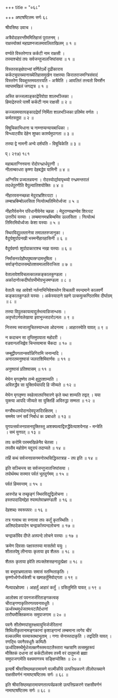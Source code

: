 +++
title = "०६८"

+++
अष्टषष्टितमः सर्गः ६८   
  
श्रीवसिष्ठ उवाच ।  
  
अत्रैवोदाहरन्तीममितिहासं पुरातनम् ।  
राक्षस्योक्तं महाप्रश्नजालमावलिताखिलम् ॥ १ ॥  
  
वर्ण्यते विस्तरेणात्र कर्कटी नाम राक्षसी ।  
तस्याश्चोग्रं तपः सर्वजन्तुजालजिघांसया ॥ १ ॥  
  
विस्तरसङ्क्षेपाभ्यां वर्णितेऽर्थे दृढीकाराय   
कर्कट्युपाख्यानाख्येतिहासमुखेन राक्षस्याः किरातराजमन्त्रिसंवादं   
विस्तरेण विवक्षुस्तमवतारयति - अत्रैवेति । आवलितं तत्त्वतो विमर्शेन   
व्याप्तमखिलं जगद्यत्र ॥ १ ॥  
  
अस्ति कज्जलपङ्काद्रेरिवोग्रा शालभञ्जिका ।  
हिमाद्रेरुत्तरे पार्श्वे कर्कटी नाम राक्षसी ॥ २ ॥  
  
कज्जलमयात्पङ्कादद्रेर्वां निर्मिता शालभञ्जिका प्रतिमेव वर्णतः ।   
कर्मतस्तूग्रा ॥ २ ॥  
  
विषूचिकाभिधाना च नाम्नाप्यन्यायबाधिका ।  
विन्ध्याटवीव देहेन शुष्का कार्श्यमुपागता ॥ ३ ॥  
  
तस्या द्वे नामनी अन्ये दर्शयति - विषूचिकेति ॥ ३ ॥  
  
प्। २९७) १८१  
  
महाबलाग्निनयना रोदोरन्ध्रार्धपूरणी ।  
नीलाम्बरधरा कृष्णा देहबद्धेव यामिनी ॥ ४ ॥  
  
अग्निरिव प्रज्वलन्नयना । रोदस्योर्द्यावापृथ्व्यो रन्ध्रमन्तरालं   
तदर्धपूरणीति वैपुल्यातिशयोक्तिः ॥ ४ ॥  
  
नीहारवसनच्छन्ना मेदुराभ्रशिरःपटा ।  
लम्बाभ्रबिम्बोल्लसिता नित्योत्थतिमिरोर्ध्वजा ॥ ५ ॥  
  
नीहारैर्वसनेन परिधानीयेनेव च्छन्ना । मेदुराण्यभ्राण्येव शिरःपट   
उत्तरीयं यस्याः । लम्बमानमभ्रबिम्बमिव उल्लसिता । नित्योत्थं   
तिमिरमिवोर्ध्वजाः केशा यस्याः ॥ ५ ॥  
  
स्थिरविद्युल्लतानेत्रा तमालतरुजानुका ।  
वैदूर्यशूर्पाग्रनखी भस्मनीहारहासिनी ॥ ६ ॥  
  
वैदूर्यवर्णाः शूर्पाग्राकाराश्च नखा यस्याः ॥ ६ ॥  
  
निर्मांसनरदेहौघपुष्पस्रग्दामभूषिता ।  
सर्वाङ्गोदात्तसम्प्रोतशवमालाविराजिता ॥ ७ ॥  
  
वेतालावेशविचलत्कालकङ्कालकुण्डला ।  
अर्कादानोत्कदीर्घाग्रभीमोग्रभुजमण्डला ॥ ८ ॥  
  
वेतालैः सह आवेशो नर्तनाभिनिवेशस्तेन विचलती स्पन्दमाने कालवर्णे   
कङ्कालकुण्डले यस्याः । अर्कस्यादाने ग्रहणे उत्कमुत्कण्ठितमिव दीर्घाग्रम्   
॥ ८ ॥  
  
तस्या विपुलकायत्वाद्दुर्लभत्वान्निजान्धसः ।  
अतृप्तोऽर्णवलेखाया इवाभूज्जाठरोऽनलः ॥ ९ ॥  
  
निजस्य स्वजात्युचितस्यान्धस ओदनस्य । आहारस्येति यावत् ॥ ९ ॥  
  
न कदाचन सा तृप्तिमुपयाता महोदरी ।  
वडवानलजिह्वेव चिन्तयामास चैकदा ॥ १० ॥  
  
जम्बूद्वीपगतान्सर्वान्निगिरामि जनान्यदि ।  
अनारतमनुश्वासं जलराशिमिवार्णवः ॥ ११ ॥  
  
अनुश्वासं प्रतिश्वासम् ॥ ११ ॥  
  
मेघेन मृगतृष्णेव तन्मे क्षुदुपशाम्यति ।  
अविरुद्धैव सा युक्तिर्ययापदि हि जीव्यते ॥ १२ ॥  
  
मेघेन मृगतृष्णा स्वहेत्वातपनिवारणे कृते यथा शाम्यति तद्वत् । यया   
युक्त्या आपदि जीव्यते सा युक्तिर्हि अविरुद्धा सम्मता ॥ १२ ॥  
  
मन्त्रौषधतपोदानदेवपूजादिरक्षितम् ।  
सममेव जनं सर्वं निर्बाधं कः प्रबाधते ॥ १३ ॥  
  
युगपत्सर्वजनग्रसनयुक्तिस्तु अशक्यत्वाद्विरुद्धैवेत्याशयेनाह - मन्त्रेति   
। समं युगपत् ॥ १३ ॥  
  
तपः करोमि परममखिन्नेनैव चेतसा ।  
तपसैव महोग्रेण यद्दुरापं तदाप्यते ॥ १४ ॥  
  
तर्हि कथं सर्वजनग्रसनमनोरथसिद्धिस्तत्राह - तप इति ॥ १४ ॥  
  
इति सञ्चिन्त्य सा सर्वजन्तुजातजिघांसया ।  
तपोर्थमथ सस्मार पर्वतं भूतदुर्गमम् ॥ १५ ॥  
  
पर्वतं हिमवन्तम् ॥ १५ ॥  
  
आरुरोह च तच्छृङ्गं स्थिरविद्युद्विलोचना ।  
हस्तपादादिमद्देहा श्यामलेवाभ्रमण्डली ॥ १६ ॥  
  
देहशब्दः स्वरूपपरः ॥ १६ ॥  
  
तत्र गत्वाथ सा स्नात्वा तपः कर्तुं कृतस्थितिः ।  
अतिष्ठदेकपादेन चन्द्रार्कास्पन्दलोचना ॥ १७ ॥  
  
चन्द्रार्काविव दीप्ते अस्पन्दे लोचने यस्याः ॥ १७ ॥  
  
क्रमेण दिवसाः पक्षास्तस्या मासर्तवो ययुः ।  
शीतातपेषु लीनायाः कृताया इव शैलतः ॥ १८ ॥  
  
शैलतः कृताया इवेति तपःक्लेशसहनादुत्प्रेक्षा ॥ १८ ॥  
  
सा बभूवाभ्रमालायाः समासं स्तम्भिताकृतिः ।  
कृष्णोर्ध्वगोर्ध्वकेशी च खमाहर्तुमिवोद्गता ॥ १९ ॥  
  
नैल्यादभ्रोपमा । आहर्तुं आहारं कर्तुं । ग्रसितुमिति यावत् ॥ १९ ॥  
  
आलोक्य तां पवनजर्जरिताङ्गकत्वक्  
चीराङ्गणाकृतिरणत्पवनावधूतैः ।  
ऊर्ध्वस्थमूर्धजतमःपटलैर्दधानां  
तारौघमौक्तिकमजः समुपाजगाम ॥ २० ॥  
  
पवनैः शीतोष्णपांसुरुक्षवायुभिर्जर्जरितानां   
शिथिलीकृतानामङ्गकानां कृशाङ्गानां लम्बमाना त्वगेव चीरं   
वल्कलमिव यस्यास्तथाभूताम् । गणाः सेनास्तदाकृति । तद्वदिति यावत् ।   
रणद्भिः पवनैरवधूतैः कम्पितैः   
ऊर्ध्वदिक्स्थैर्मूर्धजलक्षणैस्तमःपटलैस्तारा नक्षत्राणि तत्समूहरूपं   
मौक्तिकं दधाना तां कर्कटीलोक्य तस्यै वरं दातुमजो ब्रह्मा   
समुपाजगामेति वक्ष्यमाणस्य सङ्क्षिप्योक्तिः ॥ २० ॥  
  
इत्यार्षे श्रीवासिष्ठमहारामायणे वाल्मीकीये उत्पत्तिप्रकरणे लीलोपाख्याने   
राक्षसीवर्णनं नामाष्टषष्टितमः सर्गः ॥ ६८ ॥  
  
इति श्रीवासिष्ठमहारामायणतात्पर्यप्रकाशे उत्पत्तिप्रकरणे राक्षसीवर्णनं   
नामाष्टषष्टितमः सर्गः ॥ ६८ ॥  
  
  